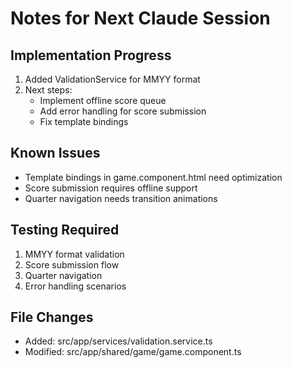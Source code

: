 # Notes for Next Claude Session

## Implementation Progress
1. Added ValidationService for MMYY format
2. Next steps:
   - Implement offline score queue
   - Add error handling for score submission
   - Fix template bindings

## Known Issues
- Template bindings in game.component.html need optimization
- Score submission requires offline support
- Quarter navigation needs transition animations

## Testing Required
1. MMYY format validation
2. Score submission flow
3. Quarter navigation
4. Error handling scenarios

## File Changes
- Added: src/app/services/validation.service.ts
- Modified: src/app/shared/game/game.component.ts